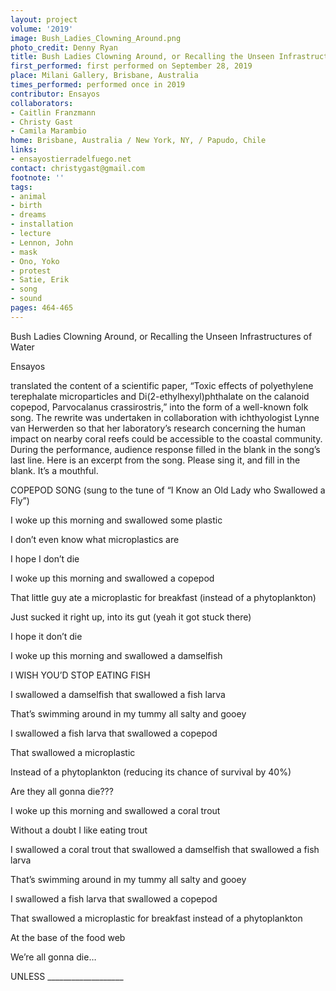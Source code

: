 ```yaml
---
layout: project
volume: '2019'
image: Bush_Ladies_Clowning_Around.png
photo_credit: Denny Ryan
title: Bush Ladies Clowning Around, or Recalling the Unseen Infrastructures of Water
first_performed: first performed on September 28, 2019
place: Milani Gallery, Brisbane, Australia
times_performed: performed once in 2019
contributor: Ensayos
collaborators:
- Caitlin Franzmann
- Christy Gast
- Camila Marambio
home: Brisbane, Australia / New York, NY, / Papudo, Chile
links:
- ensayostierradelfuego.net
contact: christygast@gmail.com
footnote: ''
tags:
- animal
- birth
- dreams
- installation
- lecture
- Lennon, John
- mask
- Ono, Yoko
- protest
- Satie, Erik
- song
- sound
pages: 464-465
---
```


Bush Ladies Clowning Around, or Recalling the Unseen Infrastructures of Water

Ensayos

 translated the content of a scientific paper, “Toxic effects of polyethylene terephalate microparticles and Di(2-ethylhexyl)phthalate on the calanoid copepod, Parvocalanus crassirostris,” into the form of a well-known folk song. The rewrite was undertaken in collaboration with ichthyologist Lynne van Herwerden so that her laboratory’s research concerning the human impact on nearby coral reefs could be accessible to the coastal community. During the performance, audience response filled in the blank in the song’s last line. Here is an excerpt from the song. Please sing it, and fill in the blank. It’s a mouthful.

COPEPOD SONG (sung to the tune of “I Know an Old Lady who Swallowed a Fly”)

I woke up this morning and swallowed some plastic

I don’t even know what microplastics are

I hope I don’t die

I woke up this morning and swallowed a copepod

That little guy ate a microplastic for breakfast (instead of a phytoplankton)

Just sucked it right up, into its gut (yeah it got stuck there)

I hope it don’t die

I woke up this morning and swallowed a damselfish

I WISH YOU’D STOP EATING FISH

I swallowed a damselfish that swallowed a fish larva

That’s swimming around in my tummy all salty and gooey

I swallowed a fish larva that swallowed a copepod

That swallowed a microplastic

Instead of a phytoplankton (reducing its chance of survival by 40%)

Are they all gonna die???

I woke up this morning and swallowed a coral trout

Without a doubt I like eating trout

I swallowed a coral trout that swallowed a damselfish that swallowed a fish larva

That’s swimming around in my tummy all salty and gooey

I swallowed a fish larva that swallowed a copepod

That swallowed a microplastic for breakfast instead of a phytoplankton

At the base of the food web

We’re all gonna die…

UNLESS ___________________
